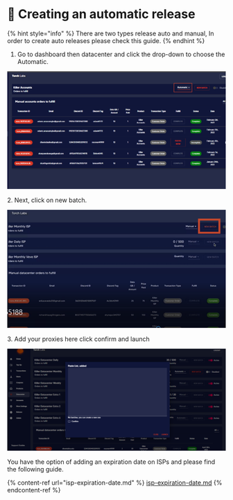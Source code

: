 # 🤖 Creating an automatic release

{% hint style="info" %}
There are two types release auto and manual, In order to create auto releases please check this guide.
{% endhint %}

1. Go to dashboard then datacenter and click the drop-down to choose the Automatic.

![](<../.gitbook/assets/1 (73).png>)

2\. Next, click on new batch.

![](<../.gitbook/assets/1 (72) (2).png>)

3\. Add your proxies here click confirm and launch

![](<../.gitbook/assets/Screenshot (970).png>)

You have the option of adding an expiration date on ISPs and please find the following guide.

{% content-ref url="isp-expiration-date.md" %}
[isp-expiration-date.md](isp-expiration-date.md)
{% endcontent-ref %}
